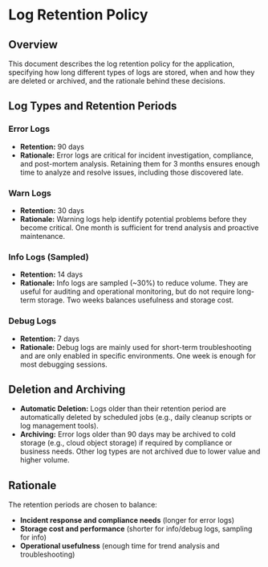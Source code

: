 # Log Retention Policy

## Overview

This document describes the log retention policy for the application, specifying how long different
types of logs are stored, when and how they are deleted or archived, and the rationale behind these
decisions.

## Log Types and Retention Periods

### Error Logs

- **Retention:** 90 days
- **Rationale:** Error logs are critical for incident investigation, compliance, and post-mortem
  analysis. Retaining them for 3 months ensures enough time to analyze and resolve issues, including
  those discovered late.

### Warn Logs

- **Retention:** 30 days
- **Rationale:** Warning logs help identify potential problems before they become critical. One
  month is sufficient for trend analysis and proactive maintenance.

### Info Logs (Sampled)

- **Retention:** 14 days
- **Rationale:** Info logs are sampled (~30%) to reduce volume. They are useful for auditing and
  operational monitoring, but do not require long-term storage. Two weeks balances usefulness and
  storage cost.

### Debug Logs

- **Retention:** 7 days
- **Rationale:** Debug logs are mainly used for short-term troubleshooting and are only enabled in
  specific environments. One week is enough for most debugging sessions.

## Deletion and Archiving

- **Automatic Deletion:** Logs older than their retention period are automatically deleted by
  scheduled jobs (e.g., daily cleanup scripts or log management tools).
- **Archiving:** Error logs older than 90 days may be archived to cold storage (e.g., cloud object
  storage) if required by compliance or business needs. Other log types are not archived due to
  lower value and higher volume.

## Rationale

The retention periods are chosen to balance:

- **Incident response and compliance needs** (longer for error logs)
- **Storage cost and performance** (shorter for info/debug logs, sampling for info)
- **Operational usefulness** (enough time for trend analysis and troubleshooting)